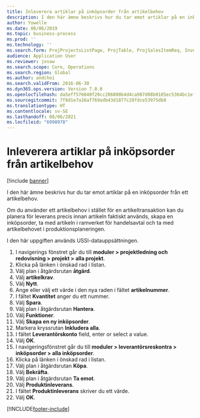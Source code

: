 ```yaml
---
title: Inleverera artiklar på inköpsorder från artikelbehov
description: I den här ämne beskrivs hur du tar emot artiklar på en inköpsorder från ett artikelbehov.
author: Yowelle
ms.date: 08/06/2019
ms.topic: business-process
ms.prod: ''
ms.technology: ''
ms.search.form: ProjProjectsListPage, ProjTable, ProjSalesItemReq, InventItemIdLookupSimple, PurchCreateFromSalesOrder, VendAccountItemLookup, PurchTable, PurchEditLines
audience: Application User
ms.reviewer: josaw
ms.search.scope: Core, Operations
ms.search.region: Global
ms.author: andchoi
ms.search.validFrom: 2016-06-30
ms.dyn365.ops.version: Version 7.0.0
ms.openlocfilehash: da5eff576040f20cc206800b4d4ca987d08b0185ec5364bc1efc940f85d36371
ms.sourcegitcommit: 7f8d1e7a16af769adb43d1877c28fdce53975db8
ms.translationtype: HT
ms.contentlocale: sv-SE
ms.lasthandoff: 08/06/2021
ms.locfileid: "6998978"
---
```

# <a name="receive-items-on-purchase-order-from-item-requirement"></a>Inleverera artiklar på inköpsorder från artikelbehov

[!include [banner](../../includes/banner.md)]

I den här ämne beskrivs hur du tar emot artiklar på en inköpsorder från ett artikelbehov.

Om du använder ett artikelbehov i stället för en artikeltransaktion kan du planera för leverans precis innan artikeln faktiskt används, skapa en inköpsorder, ta med artikeln i ramverket för handelsavtal och ta med artikelbehovet i produktionsplaneringen. 

I den här uppgiften används USSI-datauppsättningen.

1. I navigerings fönstret går du till **moduler > projektledning och redovisning > projekt > alla projekt**.
2. Klicka på länken i önskad rad i listan.
3. Välj plan i åtgärdsrutan **åtgärd**.
4. Välj **artikelkrav**.
5. Välj **Nytt**.
6. Ange eller välj ett värde i den nya raden i fältet **artikelnummer**.
7. I fältet **Kvantitet** anger du ett nummer.
8. Välj **Spara**.
9. Välj plan i åtgärdsrutan **Hantera**.
10. Välj **Funktioner**.
11. Välj **Skapa en ny inköpsorder**.
12. Markera kryssrutan **Inkludera alla**.
13. I fältet **Leverantörskonto** field, enter or select a value.
14. Välj **OK**.
15. I navigeringsfönstret går du till **moduler > leverantörsreskontra > inköpsorder > alla inköpsorder**.
16. Klicka på länken i önskad rad i listan.
17. Välj plan i åtgärdsrutan **Köpa**.
18. Välj **Bekräfta**.
19. Välj plan i åtgärdsrutan **Ta emot**.
20. Välj **Produktinleverans**.
21. I fältet **Produktinleverans** skriver du ett värde.
22. Välj **OK**.



[!INCLUDE[footer-include](../../includes/footer-banner.md)]